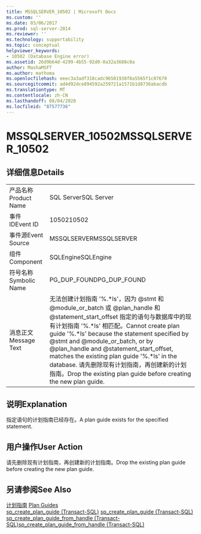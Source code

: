```yaml
---
title: MSSQLSERVER_10502 | Microsoft Docs
ms.custom: ''
ms.date: 03/06/2017
ms.prod: sql-server-2014
ms.reviewer: ''
ms.technology: supportability
ms.topic: conceptual
helpviewer_keywords:
- 10502 (Database Engine error)
ms.assetid: 26d9b64d-4299-4b55-92d0-0a32a3688c0a
author: MashaMSFT
ms.author: mathoma
ms.openlocfilehash: eeec3a3adf318cadc96501938f8a5565f1c07670
ms.sourcegitcommit: ad4d92dce894592a259721a1571b1d8736abacdb
ms.translationtype: MT
ms.contentlocale: zh-CN
ms.lasthandoff: 08/04/2020
ms.locfileid: "87577736"
---
```

# <a name="mssqlserver_10502"></a><span data-ttu-id="58973-102">MSSQLSERVER_10502</span><span class="sxs-lookup"><span data-stu-id="58973-102">MSSQLSERVER_10502</span></span>
    
## <a name="details"></a><span data-ttu-id="58973-103">详细信息</span><span class="sxs-lookup"><span data-stu-id="58973-103">Details</span></span>  
  
|||  
|-|-|  
|<span data-ttu-id="58973-104">产品名称</span><span class="sxs-lookup"><span data-stu-id="58973-104">Product Name</span></span>|<span data-ttu-id="58973-105">SQL Server</span><span class="sxs-lookup"><span data-stu-id="58973-105">SQL Server</span></span>|  
|<span data-ttu-id="58973-106">事件 ID</span><span class="sxs-lookup"><span data-stu-id="58973-106">Event ID</span></span>|<span data-ttu-id="58973-107">10502</span><span class="sxs-lookup"><span data-stu-id="58973-107">10502</span></span>|  
|<span data-ttu-id="58973-108">事件源</span><span class="sxs-lookup"><span data-stu-id="58973-108">Event Source</span></span>|<span data-ttu-id="58973-109">MSSQLSERVER</span><span class="sxs-lookup"><span data-stu-id="58973-109">MSSQLSERVER</span></span>|  
|<span data-ttu-id="58973-110">组件</span><span class="sxs-lookup"><span data-stu-id="58973-110">Component</span></span>|<span data-ttu-id="58973-111">SQLEngine</span><span class="sxs-lookup"><span data-stu-id="58973-111">SQLEngine</span></span>|  
|<span data-ttu-id="58973-112">符号名称</span><span class="sxs-lookup"><span data-stu-id="58973-112">Symbolic Name</span></span>|<span data-ttu-id="58973-113">PG_DUP_FOUND</span><span class="sxs-lookup"><span data-stu-id="58973-113">PG_DUP_FOUND</span></span>|  
|<span data-ttu-id="58973-114">消息正文</span><span class="sxs-lookup"><span data-stu-id="58973-114">Message Text</span></span>|<span data-ttu-id="58973-115">无法创建计划指南 '%.\*ls'，因为 @stmt 和 @module_or_batch 或 @plan_handle 和 @statement_start_offset 指定的语句与数据库中的现有计划指南 '%.\*ls' 相匹配。</span><span class="sxs-lookup"><span data-stu-id="58973-115">Cannot create plan guide '%.\*ls' because the statement specified by @stmt and @module_or_batch, or by @plan_handle and @statement_start_offset, matches the existing plan guide '%.\*ls' in the database.</span></span> <span data-ttu-id="58973-116">请先删除现有计划指南，再创建新的计划指南。</span><span class="sxs-lookup"><span data-stu-id="58973-116">Drop the existing plan guide before creating the new plan guide.</span></span>|  
  
## <a name="explanation"></a><span data-ttu-id="58973-117">说明</span><span class="sxs-lookup"><span data-stu-id="58973-117">Explanation</span></span>  
 <span data-ttu-id="58973-118">指定语句的计划指南已经存在。</span><span class="sxs-lookup"><span data-stu-id="58973-118">A plan guide exists for the specified statement.</span></span>  
  
## <a name="user-action"></a><span data-ttu-id="58973-119">用户操作</span><span class="sxs-lookup"><span data-stu-id="58973-119">User Action</span></span>  
 <span data-ttu-id="58973-120">请先删除现有计划指南，再创建新的计划指南。</span><span class="sxs-lookup"><span data-stu-id="58973-120">Drop the existing plan guide before creating the new plan guide.</span></span>  
  
## <a name="see-also"></a><span data-ttu-id="58973-121">另请参阅</span><span class="sxs-lookup"><span data-stu-id="58973-121">See Also</span></span>  
 <span data-ttu-id="58973-122">[计划指南](../performance/plan-guides.md) </span><span class="sxs-lookup"><span data-stu-id="58973-122">[Plan Guides](../performance/plan-guides.md) </span></span>  
 <span data-ttu-id="58973-123">[sp_create_plan_guide (Transact-SQL)](/sql/relational-databases/system-stored-procedures/sp-create-plan-guide-transact-sql) </span><span class="sxs-lookup"><span data-stu-id="58973-123">[sp_create_plan_guide &#40;Transact-SQL&#41;](/sql/relational-databases/system-stored-procedures/sp-create-plan-guide-transact-sql) </span></span>  
 [<span data-ttu-id="58973-124">sp_create_plan_guide_from_handle (Transact-SQL)</span><span class="sxs-lookup"><span data-stu-id="58973-124">sp_create_plan_guide_from_handle &#40;Transact-SQL&#41;</span></span>](/sql/relational-databases/system-stored-procedures/sp-create-plan-guide-from-handle-transact-sql)  
  
  
